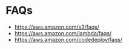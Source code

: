 # FAQs

* https://aws.amazon.com/s3/faqs/
* https://aws.amazon.com/lambda/faqs/
* https://aws.amazon.com/codedeploy/faqs/
